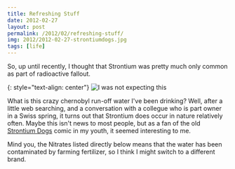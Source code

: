 ```yaml
---
title: Refreshing Stuff
date: 2012-02-27
layout: post
permalink: /2012/02/refreshing-stuff/
img: 2012/2012-02-27-strontiumdogs.jpg
tags: [life]
---
```


So, up until recently, I thought that Strontium was pretty much only common as part of radioactive fallout.

{: style="text-align: center"}
![I was not expecting this]({{site.baseurl}}/assets/img/2012/2012-02-27-refreshingstuff.jpg)

What is this crazy chernobyl run-off water I've been drinking? Well, after a little web searching, and a conversation with a collegue who is part owner in a Swiss spring, it turns out that Strontium does occur in nature relatively often. Maybe this isn't news to most people, but as a fan of the old [Strontium Dogs](http://en.wikipedia.org/wiki/Strontium_Dog) comic in my youth, it seemed interesting to me.

Mind you, the Nitrates listed directly below means that the water has been contaminated by farming fertilizer, so I think I might switch to a different brand.
